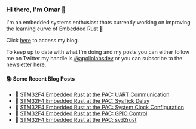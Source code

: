 ### Hi there, I'm Omar 👋

I'm an embedded systems enthusiast thats currently working on improving the learning curve of Embedded Rust 🦀

Click [here](https://apollolabsblog.hashnode.dev/) to access my blog.

To keep up to date with what I'm doing and my posts you can either follow me on Twitter my handle is [@apollolabsdev](https://twitter.com/apollolabsbin) or you can subscribe to the newsletter [here](http://subscribepage.io/apollolabsnewsletter).

<!--
**apollolabsdev/apollolabsdev** is a ✨ _special_ ✨ repository because its `README.md` (this file) appears on your GitHub profile.

Here are some ideas to get you started:

- 🔭 I’m currently working on ...
- 🌱 I’m currently learning ...
- 👯 I’m looking to collaborate on ...
- 🤔 I’m looking for help with ...
- 💬 Ask me about ...
- 📫 How to reach me: ...
- 😄 Pronouns: ...
- ⚡ Fun fact: ...
-->


#### :books: Some Recent Blog Posts
<!-- BLOGPOSTS:START -->
 - 💫 [STM32F4 Embedded Rust at the PAC: UART Communication](https://apollolabsblog.hashnode.dev/stm32f4-embedded-rust-at-the-pac-uart-communication)
 - 🌮 [STM32F4 Embedded Rust at the PAC: SysTick Delay](https://apollolabsblog.hashnode.dev/stm32f4-embedded-rust-at-the-pac-systick-delay)
 - 💫 [STM32F4 Embedded Rust at the PAC: System Clock Configuration](https://apollolabsblog.hashnode.dev/stm32f4-embedded-rust-at-the-pac-system-clock-configuration)
 - 🚀 [STM32F4 Embedded Rust at the PAC: GPIO Control](https://apollolabsblog.hashnode.dev/stm32f4-embedded-rust-at-the-pac-gpio-control)
 - 💫 [STM32F4 Embedded Rust at the PAC: svd2rust](https://apollolabsblog.hashnode.dev/stm32f4-embedded-rust-at-the-pac-svd2rust)<!-- BLOGPOSTS:END -->
